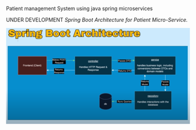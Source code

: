 Patient management System 
using java spring microservices

UNDER DEVELOPMENT
*Spring Boot Architecture for Patient Micro-Service.*

![Spring Boot Architecture for Patient Micro-Service ](Images/SpringBoot_Architecture.png)
